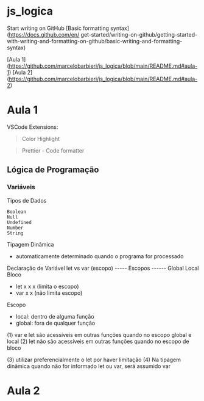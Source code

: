 # js_logica

Start writing on GitHub [Basic formatting syntax](https://docs.github.com/en/
get-started/writing-on-github/getting-started-with-writing-and-formatting-on-github/basic-writing-and-formatting-syntax)

[Aula 1] (https://github.com/marcelobarbieri/js_logica/blob/main/README.md#aula-1)
[Aula 2] (https://github.com/marcelobarbieri/js_logica/blob/main/README.md#aula-2)

# Aula 1

VSCode Extensions:

> Color Highlight

> Prettier - Code formatter

## Lógica de Programação

### Variáveis

Tipos de Dados

```
Boolean
Null
Undefined
Number
String
```

Tipagem Dinâmica

- automaticamente determinado quando o programa for processado

Declaração de Variável
let vs var (escopo)
----- Escopos ------
Global Local Bloco

- let x x x (limita o escopo)
- var x x (não limita escopo)

Escopo

- local: dentro de alguma função
- global: fora de qualquer função

(1) var e let são acessíveis em outras funções quando no escopo global e local
(2) let não são acessíveis em outras funções quando no escopo de bloco

(3) utilizar preferencialmente o let por haver limitação
(4) Na tipagem dinâmica quando não for informado let ou var, será assumido var

# Aula 2
